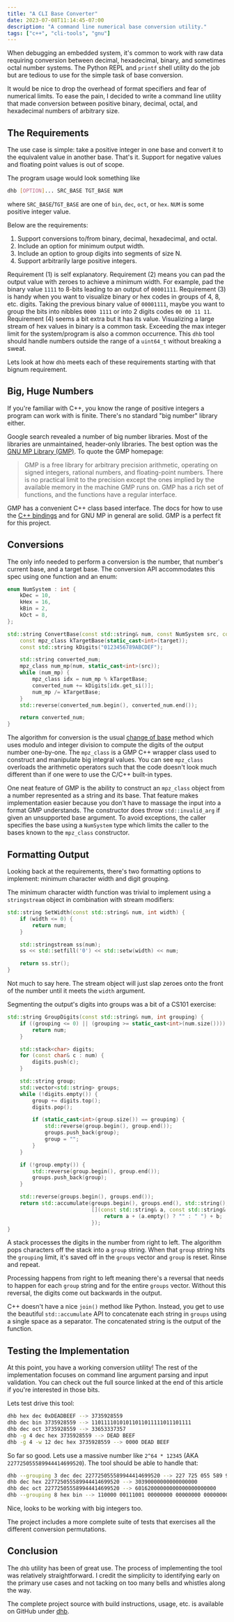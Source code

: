 ```yaml
---
title: "A CLI Base Converter"
date: 2023-07-08T11:14:45-07:00
description: "A command line numerical base conversion utility."
tags: ["c++", "cli-tools", "gnu"]
---
```


When debugging an embedded system, it's common to work with raw data requiring
conversion between decimal, hexadecimal, binary, and sometimes octal number
systems. The Python REPL and `printf` shell utility do the job but are tedious
to use for the simple task of base conversion.

It would be nice to drop the overhead of format specifiers and fear of
numerical limits. To ease the pain, I decided to write a command line utility
that made conversion between positive binary, decimal, octal, and hexadecimal
numbers of arbitrary size.

## The Requirements

The use case is simple: take a positive integer in one base and convert it to
the equivalent value in another base. That's it. Support for negative values and
floating point values is out of scope.

The program usage would look something like

```bash
dhb [OPTION]... SRC_BASE TGT_BASE NUM
```

where `SRC_BASE`/`TGT_BASE` are one of `bin`, `dec`, `oct`, or `hex`. `NUM` is
some positive integer value.

Below are the requirements:

1. Support conversions to/from binary, decimal, hexadecimal, and octal.
2. Include an option for minimum output width.
3. Include an option to group digits into segments of size N.
4. Support arbitrarily large positive integers.

Requirement (1) is self explanatory. Requirement (2) means you can pad the
output value with zeroes to achieve a minimum width. For example, pad the binary
value `1111` to 8-bits leading to an output of `00001111`. Requirement (3) is
handy when you want to visualize binary or hex codes in groups of 4, 8, etc.
digits. Taking the previous binary value of `00001111`, maybe you want to group
the bits into nibbles `0000 1111` or into 2 digits codes `00 00 11 11`.
Requirement (4) seems a bit extra but it has its value. Visualizing a large
stream of hex values in binary is a common task. Exceeding the max integer limit
for the system/program is also a common occurrence. This `dhb` tool should
handle numbers outside the range of a `uint64_t` without breaking a sweat.

Lets look at how `dhb` meets each of these requirements starting with that
bignum requirement.

## Big, Huge Numbers

If you're familiar with C++, you know the range of positive integers a program
can work with is finite. There's no standard "big number" library either.

Google search revealed a number of big number libraries. Most of the libraries
are unmaintained, header-only libraries. The best option was the [GNU MP Library
(GMP)][1]. To quote the GMP homepage:

> GMP is a free library for arbitrary precision arithmetic, operating on signed
> integers, rational numbers, and floating-point numbers. There is no practical
> limit to the precision except the ones implied by the available memory in the
> machine GMP runs on. GMP has a rich set of functions, and the functions have a
> regular interface.

GMP has a convenient C++ class based interface. The docs for how to use the [C++
bindings][2] and for GNU MP in general are solid. GMP is a perfect fit for this
project.

## Conversions

The only info needed to perform a conversion is the number, that number's
current base, and a target base. The conversion API accommodates this spec using
one function and an enum:

```cpp
enum NumSystem : int {
    kDec = 10,
    kHex = 16,
    kBin = 2,
    kOct = 8,
};

std::string ConvertBase(const std::string& num, const NumSystem src, const NumSystem target) {
    const mpz_class kTargetBase(static_cast<int>(target));
    const std::string kDigits("0123456789ABCDEF");

    std::string converted_num;
    mpz_class num_mp(num, static_cast<int>(src));
    while (num_mp) {
        mpz_class idx = num_mp % kTargetBase;
        converted_num += kDigits[idx.get_si()];
        num_mp /= kTargetBase;
    }
    std::reverse(converted_num.begin(), converted_num.end());

    return converted_num;
}
```

The algorithm for conversion is the usual [change of base][3] method which uses
modulo and integer division to compute the digits of the output number
one-by-one. The `mpz_class` is a GMP C++ wrapper class used to construct and
manipulate big integral values. You can see `mpz_class` overloads the arithmetic
operators such that the code doesn't look much different than if one were to use
the C/C++ built-in types.

One neat feature of GMP is the ability to construct an `mpz_class` object from
a number represented as a string and its base. That feature makes
implementation easier because you don't have to massage the input into a format
GMP understands. The constructor does throw `std::invalid_arg` if given an
unsupported base argument. To avoid exceptions, the caller specifies the base
using a `NumSystem` type which limits the caller to the bases known to the
`mpz_class` constructor.

## Formatting Output

Looking back at the requirements, there's two formatting options to implement:
minimum character width and digit grouping.

The minimum character width function was trivial to implement using a
`stringstream` object in combination with stream modifiers:

```cpp
std::string SetWidth(const std::string& num, int width) {
    if (width <= 0) {
        return num;
    }

    std::stringstream ss(num);
    ss << std::setfill('0') << std::setw(width) << num;

    return ss.str();
}
```

Not much to say here. The stream object will just slap zeroes onto the front of
the number until it meets the `width` argument.

Segmenting the output's digits into groups was a bit of a CS101 exercise:

```cpp
std::string GroupDigits(const std::string& num, int grouping) {
    if ((grouping <= 0) || (grouping >= static_cast<int>(num.size()))) {
        return num;
    }

    std::stack<char> digits;
    for (const char& c : num) {
        digits.push(c);
    }

    std::string group;
    std::vector<std::string> groups;
    while (!digits.empty()) {
        group += digits.top();
        digits.pop();

        if (static_cast<int>(group.size()) == grouping) {
            std::reverse(group.begin(), group.end());
            groups.push_back(group);
            group = "";
        }
    }

    if (!group.empty()) {
        std::reverse(group.begin(), group.end());
        groups.push_back(group);
    }

    std::reverse(groups.begin(), groups.end());
    return std::accumulate(groups.begin(), groups.end(), std::string(),
                           [](const std::string& a, const std::string& b) {
                               return a + (a.empty() ? "" : " ") + b;
                           });
}
```

A stack processes the digits in the number from right to left. The algorithm
pops characters off the stack into a `group` string. When that `group` string
hits the `grouping` limit, it's saved off in the `groups` vector and `group` is
reset. Rinse and repeat.

Processing happens from right to left meaning there's a reversal that needs to
happen for each `group` string and for the entire `groups` vector. Without this
reversal, the digits come out backwards in the output.

C++ doesn't have a nice `join()` method like Python. Instead, you get to use the
beautiful `std::accumulate` API to concatenate each string in `groups` using a
single space as a separator. The concatenated string is the output of the
function.

## Testing the Implementation

At this point, you have a working conversion utility! The rest of the
implementation focuses on command line argument parsing and input validation.
You can check out the full source linked at the end of this article if you're
interested in those bits.

Lets test drive this tool:

```bash
dhb hex dec 0xDEADBEEF --> 3735928559
dhb dec bin 3735928559 --> 11011110101011011011111011101111
dhb dec oct 3735928559 --> 33653337357
dhb -g 4 dec hex 3735928559 --> DEAD BEEF
dhb -g 4 -w 12 dec hex 3735928559 --> 0000 DEAD BEEF
```

So far so good. Lets use a massive number like `2^64 * 12345` (AKA
`227725055589944414699520`). The tool should be able to handle that:

```bash
dhb --grouping 3 dec dec 227725055589944414699520 --> 227 725 055 589 944 414 699 520
dhb dec hex 227725055589944414699520 --> 30390000000000000000
dhb dec oct 227725055589944414699520 --> 60162000000000000000000000
dhb --grouping 8 hex bin --> 110000 00111001 00000000 00000000 00000000 00000000 00000000 00000000 00000000 00000000
```

Nice, looks to be working with big integers too.

The project includes a more complete suite of tests that exercises all the
different conversion permutations.

## Conclusion

The `dhb` utility has been of great use. The process of implementing the tool
was relatively straightforward. I credit the simplicity to identifying early on
the primary use cases and not tacking on too many bells and whistles along the
way.

The complete project source with build instructions, usage, etc. is available on 
GitHub under [dhb][4].

[1]: https://gmplib.org
[2]: https://gmplib.org/manual/C_002b_002b-Class-Interface
[3]: https://cs.stackexchange.com/questions/10318/the-math-behind-converting-from-any-base-to-any-base-without-going-through-base
[4]: https://github.com/ivan-guerra/dhb/tree/master
